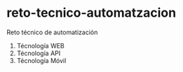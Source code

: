 # reto-tecnico-automatzacion
Reto técnico de automatización

1. Técnología WEB
2. Técnología API
3. Técnología Móvil
